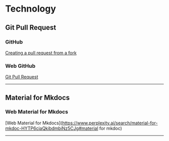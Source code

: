 # Technology

## Git Pull Request

### GitHub

[Creating a pull request from a fork](https://docs.github.com/en/pull-requests/collaborating-with-pull-requests/proposing-changes-to-your-work-with-pull-requests/creating-a-pull-request-from-a-fork)

### Web GitHub

[Git Pull Request](https://www.perplexity.ai/search/git-pull-request-68rXykSrR5qMTQpKkljTBQ#GitHub_Pull_Request)

---

## Material for Mkdocs

### Web Material for Mkdocs

[Web Material for Mkdocs](https://www.perplexity.ai/search/material-for-mkdoc-HYTP6ciaQkibdmbiNz5CJg#material for mkdoc)

---



